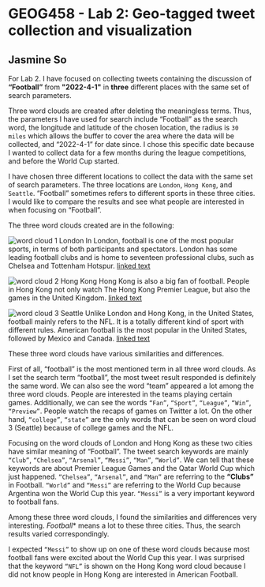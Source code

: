 # GEOG458 - Lab 2: Geo-tagged tweet collection and visualization
## Jasmine So 

For Lab 2. I have focused on collecting tweets containing the discussion of **“Football”** from **"2022-4-1"** in **three** different places with the same set of search parameters. 

Three word clouds are created after deleting the meaningless terms. Thus, the parameters I have used for search include “Football” as the search word, the longitude and latitude of the chosen location, the radius is `30 miles` which allows the buffer to cover the area where the data will be collected, and “2022-4-1” for date since. I chose this specific date because I wanted to collect data for a few months during the league competitions, and before the World Cup started. 

I have chosen three different locations to collect the data with the same set of search parameters. The three locations are `London`, `Hong Kong`, and `Seattle`. “Football” sometimes refers to different sports in these three cities. I would like to compare the results and see what people are interested in when focusing on “Football”. 

The three word clouds created are in the following: 

![word cloud 1 London]("screenshot_of_wordcloud-1-london_football.png")
In London, football is one of the most popular sports, in terms of both participants and spectators. London has some leading football clubs and is home to seventeen professional clubs, such as Chelsea and Tottenham Hotspur.
[linked text](url)

![word cloud 2 Hong Kong]("screenshot_of_wordcloud-2-hongkong_football.png")
Hong Kong is also a big fan of football. People in Hong Kong not only watch The Hong Kong Premier League, but also the games in the United Kingdom. 
[linked text](url)

![word cloud 3 Seattle]("screenshot_of_wordcloud-3-seattle_football.png")
Unlike London and Hong Kong, in the United States, football mainly refers to the NFL. It is a totally different kind of sport with different rules. American football is the most popular in the United States, followed by Mexico and Canada. 
[linked text](url)

These three word clouds have various similarities and differences. 

First of all, “football” is the most mentioned term in all three word clouds. As I set the search term “football”, the most tweet result responded is definitely the same word. We can also see the word “team” appeared a lot among the three word clouds. People are interested in the teams playing certain games. Additionally, we can see the words `“Fan”`, `“Sport”`, `“League”`, `“Win”`, `“Preview”`. People watch the recaps of games on Twitter a lot. On the other hand, `“college”`, `“state”` are the only words that can be seen on word cloud 3 (Seattle) because of college games and the NFL. 

Focusing on the word clouds of London and Hong Kong as these two cities have similar meaning of “Football”. The tweet search keywords are mainly `“Club”`, `“Chelsea”`, `“Arsenal”`, `“Messi”`, `“Man”`, `“World”`. We can tell that these keywords are about Premier League Games and the Qatar World Cup which just happened. `“Chelsea”`, `“Arsenal”`, and `“Man”` are referring to the **“Clubs”** in Football. `“World”` and `“Messi”` are referring to the World Cup because Argentina won the World Cup this year. `“Messi”` is a very important keyword to football fans.  

Among these three word clouds, I found the similarities and differences very interesting. *Football** means a lot to these three cities. Thus, the search results varied correspondingly. 

I expected `“Messi”` to show up on one of these word clouds because most football fans were excited about the World Cup this year. I was surprised that the keyword `“NFL”` is shown on the Hong Kong word cloud because I did not know people in Hong Kong are interested in American Football. 
